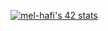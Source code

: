 <a href="https://github.com/oakoudad/badge42"><img src="https://badge.mediaplus.ma/binary/mel-hafi" alt="mel-hafi's 42 stats" /></a>

